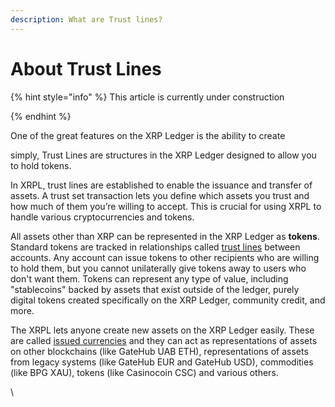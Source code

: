 ```yaml
---
description: What are Trust lines?
---
```


# About Trust Lines

{% hint style="info" %}
This article is currently under construction


{% endhint %}

One of the great features on the XRP Ledger is the ability to create

simply, Trust Lines are structures in the XRP Ledger designed to allow you to hold tokens.

In XRPL, trust lines are established to enable the issuance and transfer of assets. A trust set transaction lets you define which assets you trust and how much of them you’re willing to accept. This is crucial for using XRPL to handle various cryptocurrencies and tokens.

All assets other than XRP can be represented in the XRP Ledger as **tokens**. Standard tokens are tracked in relationships called [trust lines](https://xrpl.org/trust-lines-and-issuing.html) between accounts. Any account can issue tokens to other recipients who are willing to hold them, but you cannot unilaterally give tokens away to users who don't want them. Tokens can represent any type of value, including "stablecoins" backed by assets that exist outside of the ledger, purely digital tokens created specifically on the XRP Ledger, community credit, and more.

The XRPL lets anyone create new assets on the XRP Ledger easily. These are called [issued currencies](https://xrpl.org/issued-currencies.html) and they can act as representations of assets on other blockchains (like GateHub UAB ETH), representations of assets from legacy systems (like GateHub EUR and GateHub USD), commodities (like BPG XAU), tokens (like Casinocoin CSC) and various others.

\
